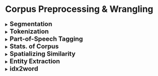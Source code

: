 <h1>Corpus Preprocessing &amp; Wrangling</h1>
<div style='width:1000px;margin:auto'>

<details><summary><b style="font-size:20px">Segmentation</b></summary>

<pre><code># Note: Check PunktSentenceTokenizer for European languages by NLTK.
from nltk import sent_tokenize

sents = []
for sentence in sent_tokenize(paragraph):
    sents.append(sentence)
</code></pre>

</details>

<details><summary><b style="font-size:20px">Tokenization</b></summary>
<h4>wordpunct_tokenize</h4>

<pre><code>#  do we want to remove punctuation from tokens, and if so, should we make punctuation marks tokens themselves? Should we preserve hyphenated words as compound elements or break them apart? Should we approach contractions as one token or two, and if they are two tokens, where should they be split?

from nltk import wordpunct_tokenize

tokens = []
for token in wordpunct_tokenize(sentence):
    tokens.append(token)
</code></pre>


<h4>Keras Tokenizer</h4>

<pre><code>from tensorflow.keras.preprocessing.text import Tokenizer

samles = ['The cat sat on the mat.', 'The dog ate my homework.']

tokenizer = Tokenizer(num_words=1000)
tokenizer.fit_on_texts(samples)

sequences = tokenizer.texts_to_sequences(samples)

one_hot_results = tokenizer.texts_to_matrix(samples, mode='binary')

word_index = tokenizer.word_index
print(f&quot;Found {len(word_index)} unique tokens.&quot;)
</code></pre>


<h4>TreeBank</h4>

<pre><code>from nltk.tokenize import TreebankWordTokenizer

sentence = &quot;&quot;&quot;Monticello wasn't designated as UNESCO world Heritage Site until 1987.&quot;&quot;&quot;

tokenizer = TreebankWordTokenizer()
tokenizer.tokenize(sentence)

#### RESULT ########
['Monticello',
'was',
&quot;n't&quot;,
'designated',
'as',
'UNESCO',
'World',
'Heritage',
'Site',
'until',
'1987',
'.']

</code></pre>


<h4>Tokenize informal text from social networks like Twitter and Facebook</h4>

<pre><code># The NLTK library includues a tokenizer that was built to deal with short, informal, emtion-laced texts from social networks where grammar and spelling conventions vary widely.
from nltk.tokenize.casual import casual_tokenize

message = &quot;&quot;&quot;RT @TJMonticello Best day everrrrrrrr at Monticello. Awesommmmmmeeeeeee day:*)&quot;&quot;&quot;

casual_tokenize(message)

#### RESULT ####
['RT',
 '@TJMonticello',
 'Best',
 'day',
 'everrrrrrrr',
 'at',
 'Monticello',
 '.',
 'Awesommmmmmeeeeeee',
 'day',
 ':*)']

casual_tokenize(message, reduce_len=True, strip_handles=True)

###### Result ########
 ['RT',
 'Best',
 'day',
 'everrr',
 'at',
 'Monticello',
 '.',
 'Awesommmeee',
 'day',
 ':*)']
</code></pre>


<h4>n-gram Tokenizer</h4>
NOTE: n-grams that occurs in more than 25% of all documens in your corpus, you usually ignore it.

<pre><code># First find the individual tokens using the previous methods.
sentence = &quot;&quot;&quot;Thomas Jefferson began building Monticello at the age of 26.&quot;&quot;&quot;
pattern = re.compile(r&quot;([-\s.,;!?])+&quot;)
tokens = pattern.split(sentence)
tokens = [x for x in tokens if x and x not in '- \t\n.,;!?']


# 2. Create the n-gram tokenizer.
from nltk.util import ngrams
two_grams = list(ngrams(tokens, 2))
#### RESULT ######
[('Thomas', 'Jefferson'),
('Jefferson', 'began'),
('began', 'building'),
('building', 'Monticello'),
('Monticello', 'at'),
('at', 'the'),
('the', 'age'),
('age', 'of'),
('of', '26')]

# Add them together in a string instead of tuple
two_grams = [&quot; &quot;.join(x) for x in two_grams]
</code></pre>

</details>

<details><summary><b style="font-size:20px">Part-of-Speech Tagging</b></summary>
<h4>1. NLTK</h4>

<pre><code>from nltk import pos_tag

tags = []
for paragraph in paragraphs:
    for sentence in sent_tokenize(paragraph):
        tags.append(pos_tag(wordpunct_tokenize(sentence)))
</code></pre>


<h4>2. SpaCy</h4>

<pre><code># import spacy
# !python -m spacy download en_core_web_sm
# en_model = spacy.load('en_core_web_sm')
sentence = (&quot;In 1541 Desoto wrote in his journal that the Pascagoula people ranged as far north as the confluence of the Leaf and Chickasawhay rivers at 30.4, 88.5&quot;)
parsed_sent = en_model(sentence)
# Print entities.
print(parsed_sent.ents)

# Print tokens.
' '.join(['{}_{}'.format(tok, tok.tag_) for tok in parsed_sent])
</code></pre>


<pre><code># Show the TAG in dataframe.
from collections import OrderedDict
def token_dict(token):
    return OrderedDict(ORTH=token.orth_, LEMMA=token.lemma_,
                       POS=token.pos_, TAG=token.tag_,
                       DEP=token.dep_)
def doc_dataframe(doc):
    return pd.DataFrame([token_dict(tok) for tok in doc])

doc_dataframe(en_model(&quot;In 1541 Desoto met the Pascagoula.&quot;))
</code></pre>

</details>

<details><summary><b style="font-size:20px">Stats. of Corpus</b></summary>

<pre><code># Helps to monitor the changes into your corpus
import nltk, time

def describe():
    started = time.time()

    # Structures to perform counting.
    counts = nltk.FreqDist()
    tokens = nltk.FreqDist()

    # Perform single pass over paragraphs, tokenize and count.
    for para in paragraphs:
        counts[&quot;para&quot;] += 1

        for sent in para:
            counts[&quot;sents&quot;] += 1

            for word, tag in sent:
                counts[&quot;words&quot;] +=1 
                tokens[word]      += 1

    # Count the number of files and categories in the corpus.
    n_fileids = ...
    n_topics = ...

    # Return data structure with information
    return {
        'files': n_fileids,
        'topics': n_topics,
        'paras': counts[&quot;para&quot;],
        'sents': counts[&quot;sents&quot;],
        'words': counts[&quot;words&quot;],
        'vocab': len(tokens),
        'lexdiv': float(counts[&quot;words&quot;]) / float(len(tokens)),
        'ppdoc': float(counts[&quot;paras&quot;]) / float(n_fileids),
        'sppar': float(counts[&quot;sents&quot;]) / float(counts[&quot;paras&quot;]),
        'secs': time.time() - started
    }
</code></pre>

</details>

<details><summary><b style="font-size:20px">Spatializing Similarity</b></summary>
<p><img src="imgs/20200605-141728.png"/></p>
</details>

<details><summary><b style="font-size:20px">Entity Extraction</b></summary><ul>
<li><details><summary><b>Extracting GPS coordinates</b></summary>

<pre><code># Extracting GPS coordinates
import re
lat = r'([-]?[0-9]?[0-9][.][0-9]{2,10})'
lon = r'([-]?1?[0-9]?[0-9][.][0-9]{2,10})'
sep = r'[,/ ]{1,3}'
re_gps = re.compile(lat+sep+lon)

print(re_gps.findall(&quot;http://...maps/@34.0551066,-118.2496763...&quot;))
print( re_gps.findall(&quot;https://www.openstreetmap.org/#map=10/5.9666/116.0566&quot;))
print(re_gps.findall(&quot;Zig Zag Cafe is at 45.344, -121.9431 on my GPS.&quot;))
</code></pre>

</details></li>
<li><details><summary><b>Extracting Dates</b></summary>
The state-of-the-art is <b>dateutil.parser.parse</b> and <b>sutime</b> libraries.

<pre><code># Regular Expression for US dates.
us  = r'((([01]?\d)[-/]([0123]?\d))([-/]([0123]\d)\d\d)?)'
mdy = re.findall(us, &quot;Santa came 12/25/2017. An elf appeared 12/12.&quot;)

print(mdy)

dates = [{&quot;mdy&quot;: x[0], &quot;md&quot;: x[1], &quot;m&quot;: int(x[2]), 'd': int(x[3]),
          &quot;y&quot;: int(x[4].lstrip('/') or 0), 'c': int(x[5] or 0)} for x in mdy]
print(dates)
</code></pre>


<pre><code># If you have a second date without a year, append the mentioned year to that date.
for i, d in enumerate(dates):
    for k, v in d.items():
        if not v:
            d[k] = dates[max(i-1, 0)][k]

print(dates)

# Transform the dates into date type.
from datetime import date
datetimes = [date(d['y'], d['m'], d['d']) for d in dates]
print(datetimes)
</code></pre>


<pre><code># Extracting European dates.
eu  = r'((([0123]?\d)[-/]([01]?\d))([-/]([0123]\d)?\d\d)?)'
dmy = re.findall(eu, &quot;Alan Mathison Turing OBE FRS (23/6/1912-7/6/1954) was an English computer scientist.&quot;)
print(dmy)
</code></pre>


<pre><code>mon_words = 'January February March April May June July August September October November December'
mon = (r'\b(' + '|'.join('{}|{}|{}|{}|{:02d}'.format(
    m, m[:4], m[:3], i + 1, i + 1) for i, m in enumerate(mon_words.split())) + r')\b')
re.findall(mon, 'January has 31 days, February the 2nd month of 12, has 28, except in a Leap Year.')
</code></pre>

</details></li>

</ul></details>

<details><summary><b style="font-size:20px">idx2word</b></summary>
<pre><code>s = "very long corpus..."
words = s.split()
vocab = dict(enumerate(set(words)))

# {0: 'corpus...', 1: 'very', 2: 'long'}
</code></pre>
</details>


</div>